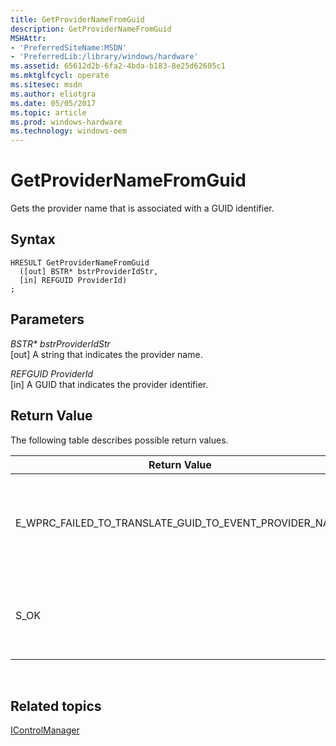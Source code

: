 ```yaml
---
title: GetProviderNameFromGuid
description: GetProviderNameFromGuid
MSHAttr:
- 'PreferredSiteName:MSDN'
- 'PreferredLib:/library/windows/hardware'
ms.assetid: 65612d2b-6fa2-4bda-b183-8e25d62605c1
ms.mktglfcycl: operate
ms.sitesec: msdn
ms.author: eliotgra
ms.date: 05/05/2017
ms.topic: article
ms.prod: windows-hardware
ms.technology: windows-oem
---
```


# GetProviderNameFromGuid


Gets the provider name that is associated with a GUID identifier.

## Syntax


```
HRESULT GetProviderNameFromGuid
  ([out] BSTR* bstrProviderIdStr,
  [in] REFGUID ProviderId)
;
```

## Parameters


<a href="" id="bstr--bstrprovideridstr"></a>*BSTR\* bstrProviderIdStr*  
\[out\] A string that indicates the provider name.

<a href="" id="refguid-providerid"></a>*REFGUID ProviderId*  
\[in\] A GUID that indicates the provider identifier.

## Return Value


The following table describes possible return values.

<table>
<colgroup>
<col width="50%" />
<col width="50%" />
</colgroup>
<thead>
<tr class="header">
<th>Return Value</th>
<th>Description</th>
</tr>
</thead>
<tbody>
<tr class="odd">
<td><p>E_WPRC_FAILED_TO_TRANSLATE_GUID_TO_EVENT_PROVIDER_NAME</p></td>
<td><p>WPR failed to translate the GUID to an event provider name.</p></td>
</tr>
<tr class="even">
<td><p>S_OK</p></td>
<td><p>The function successfully returned the name.</p></td>
</tr>
</tbody>
</table>

 

## Related topics


[IControlManager](icontrolmanager.md)

 

 







